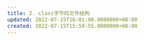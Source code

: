 ```yaml
---
title: 2. class字节码文件结构
updated: 2022-07-15T16:01:00.0000000+08:00
created: 2022-07-15T15:59:55.0000000+08:00
---
```


